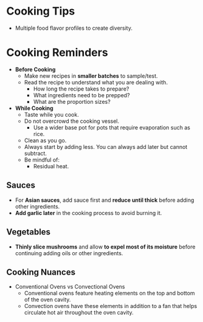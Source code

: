 # Cooking Tips

- Multiple food flavor profiles to create diversity.

# Cooking Reminders

- **Before Cooking**
  - Make new recipes in **smaller batches** to sample/test.
  - Read the recipe to understand what you are dealing with.
    - How long the recipe takes to prepare?
    - What ingredients need to be prepped?
    - What are the proportion sizes?
- **While Cooking**
  - Taste while you cook.
  - Do not overcrowd the cooking vessel.
    - Use a wider base pot for pots that require evaporation such as rice.
  - Clean as you go.
  - Always start by adding less. You can always add later but cannot subtract.
  - Be mindful of:
    - Residual heat.

## Sauces

- For **Asian sauces**, add sauce first and **reduce until thick** before adding other ingredients.
- **Add garlic later** in the cooking process to avoid burning it.

## Vegetables

- **Thinly slice mushrooms** and allow **to expel most of its moisture** before continuing adding oils or other ingredients.

## Cooking Nuances

- Conventional Ovens vs Convectional Ovens
  - Conventional ovens feature heating elements on the top and bottom of the oven cavity.
  - Convection ovens have these elements in addition to a fan that helps circulate hot air throughout the oven cavity.
